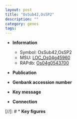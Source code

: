 ```yaml
---
layout: post
title: "OsSub42,OsSP2"
description: ""
category: genes
tags: 
---
```


* **Information**  
    + Symbol: OsSub42,OsSP2  
    + MSU: [LOC_Os04g45960](http://rice.uga.edu/cgi-bin/ORF_infopage.cgi?orf=LOC_Os04g45960)  
    + RAPdb: [Os04g0543700](http://rapdb.dna.affrc.go.jp/viewer/gbrowse_details/irgsp1?name=Os04g0543700)  

* **Publication**  

* **Genbank accession number**  

* **Key message**  

* **Connection**  

[//]: # * **Key figures**  


